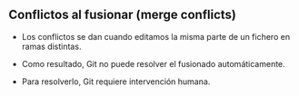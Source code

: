 ## Conflictos al fusionar (merge conflicts)

* Los conflictos se dan cuando editamos la misma parte de un fichero en ramas distintas.

* Como resultado, Git no puede resolver el fusionado automáticamente.

* Para resolverlo, Git requiere intervención humana.

